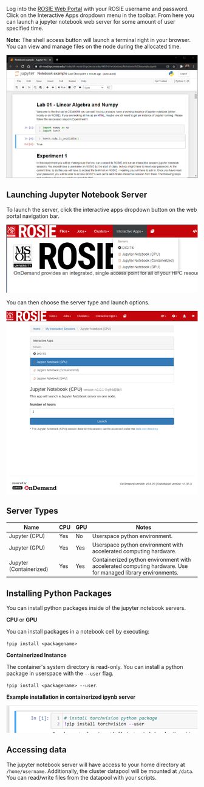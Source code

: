 Log into the [ROSIE Web Portal](http://dh-ood.hpc.msoe.edu) with your ROSIE username and password. Click on the Interactive Apps dropdown menu in the toolbar. From here you can launch a jupyter notebook web server for some amount of user specified time.

**Note:** The shell access button will launch a terminal right in your browser. You can view and manage files on the node during the allocated time.

![Jupyter Notebook Example](../_images/ipynb_example.PNG)

## Launching Jupyter Notebook Server

To launch the server, click the interactive apps dropdown button on the web portal navigation bar.

![Laucnhing server](../_images/ipynb_launch.png)

You can then choose the server type and launch options.

![Jupyter Notebook](../_images/ipynb.png)

## Server Types

| Name                    | CPU | GPU | Notes                             |
|-------------------------|-----|-----|-----------------------------------|
| Jupyter (CPU)           | Yes | No  | Userspace python environment.     |
| Jupyter (GPU)           | Yes | Yes | Userspace python environment with accelerated computing hardware. |
| Jupyter (Containerized) | Yes | Yes | Containerized python environment with accelerated computing hardware. Use for managed library environments. |

## Installing Python Packages

You can install python packages inside of the jupyter notebook servers.

**CPU** or **GPU**

You can install packages in a notebook cell by executing:

`!pip install <packagename>`

**Containerized Instance**

The container's system directory is read-only. You can install a python package in userspace with the `--user` flag.

`!pip install <packagename> --user`.

**Example installation in containerized ipynb server**

![Example installation in containerized ipynb server](../_images/ipynb_install_user.png)

## Accessing data

The jupyter notebook server will have access to your home directory at `/home/username`. Additionally, the cluster datapool will be mounted at `/data`. You can read/write files from the datapool with your scripts.